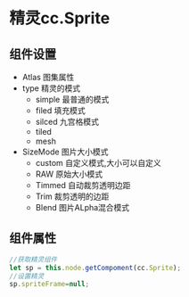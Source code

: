 # 精灵cc.Sprite

## 组件设置

+ Atlas	图集属性
+ type	精灵的模式
  + simple   最普通的模式	
  + filed       填充模式
  + silced  九宫格模式
  + tiled 
  + mesh
+ SizeMode 图片大小模式
  + custom  自定义模式,大小可以自定义
  + RAW		原始大小模式
  + Timmed  自动裁剪透明边距
  +  Trim 裁剪透明的边距
  + Blend 图片ALpha混合模式



## 组件属性

```ts
//获取精灵组件
let sp = this.node.getCompoment(cc.Sprite);
//设置精灵
sp.spriteFrame=null;
```

